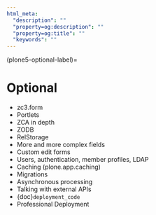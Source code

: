 ```yaml
---
html_meta:
  "description": ""
  "property=og:description": ""
  "property=og:title": ""
  "keywords": ""
---
```


(plone5-optional-label)=

# Optional

- zc3.form
- Portlets
- ZCA in depth
- ZODB
- RelStorage
- More and more complex fields
- Custom edit forms
- Users, authentication, member profiles, LDAP
- Caching (plone.app.caching)
- Migrations
- Asynchronous processing
- Talking with external APIs
- {doc}`deployment_code`
- Professional Deployment
